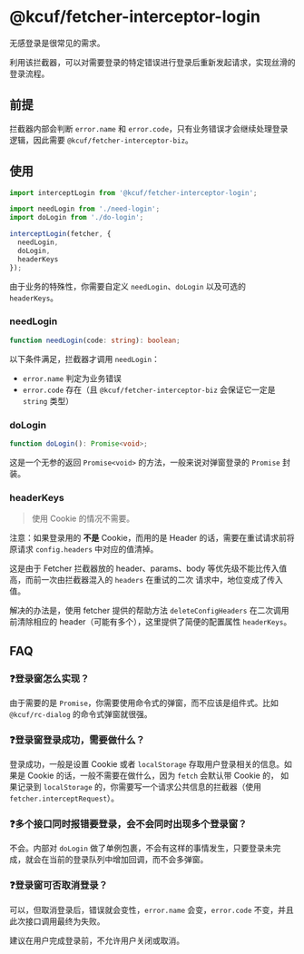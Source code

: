 # @kcuf/fetcher-interceptor-login

无感登录是很常见的需求。

利用该拦截器，可以对需要登录的特定错误进行登录后重新发起请求，实现丝滑的登录流程。

## 前提

拦截器内部会判断 `error.name` 和 `error.code`，只有业务错误才会继续处理登录逻辑，因此需要 `@kcuf/fetcher-interceptor-biz`。

## 使用

```ts
import interceptLogin from '@kcuf/fetcher-interceptor-login';

import needLogin from './need-login';
import doLogin from './do-login';

interceptLogin(fetcher, {
  needLogin,
  doLogin,
  headerKeys
});
```

由于业务的特殊性，你需要自定义 `needLogin`、`doLogin` 以及可选的 `headerKeys`。

### needLogin

```ts
function needLogin(code: string): boolean;
```

以下条件满足，拦截器才调用 `needLogin`：

- `error.name` 判定为业务错误
- `error.code` 存在（且 `@kcuf/fetcher-interceptor-biz` 会保证它一定是 `string` 类型）

### doLogin

```ts
function doLogin(): Promise<void>;
```

这是一个无参的返回 `Promise<void>` 的方法，一般来说对弹窗登录的 `Promise` 封装。

### headerKeys

> 使用 Cookie 的情况不需要。

注意：如果登录用的 **不是** Cookie，而用的是 Header 的话，需要在重试请求前将原请求 `config.headers` 中对应的值清掉。

这是由于 Fetcher 拦截器放的 header、params、body 等优先级不能比传入值高，而前一次由拦截器混入的 `headers` 在重试的二次 请求中，地位变成了传入值。

解决的办法是，使用 fetcher 提供的帮助方法 `deleteConfigHeaders` 在二次调用前清除相应的 header（可能有多个），这里提供了简便的配置属性 `headerKeys`。

## FAQ

### ❓登录窗怎么实现？

由于需要的是 `Promise`，你需要使用命令式的弹窗，而不应该是组件式。比如 `@kcuf/rc-dialog` 的命令式弹窗就很强。

### ❓登录窗登录成功，需要做什么？

登录成功，一般是设置 Cookie 或者 `localStorage` 存取用户登录相关的信息。如果是 Cookie 的话，一般不需要在做什么，因为 `fetch` 会默认带 Cookie 的，
如果记录到 `localStorage` 的，你需要写一个请求公共信息的拦截器（使用 `fetcher.interceptRequest`）。

### ❓多个接口同时报错要登录，会不会同时出现多个登录窗？

不会。内部对 `doLogin` 做了单例包裹，不会有这样的事情发生，只要登录未完成，就会在当前的登录队列中增加回调，而不会多弹窗。

### ❓登录窗可否取消登录？

可以，但取消登录后，错误就会变性，`error.name` 会变，`error.code` 不变，并且此次接口调用最终为失败。

建议在用户完成登录前，不允许用户关闭或取消。